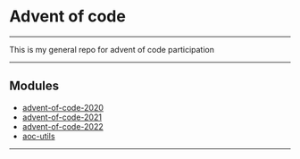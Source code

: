 # Advent of code

---

This is my general repo for advent of code participation

---

## Modules

- [advent-of-code-2020](advent-of-code-2020/README.md)
- [advent-of-code-2021](advent-of-code-2021/README.md)
- [advent-of-code-2022](advent-of-code-2022/README.md)
- [aoc-utils](aoc-utils/README.md)

---
